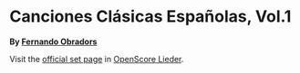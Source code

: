 # Canciones Clásicas Españolas, Vol.1

__By [Fernando Obradors](..)__

Visit the [official set page] in [OpenScore Lieder].

[official set page]: https://musescore.com/openscore-lieder-corpus/sets/13809637
[OpenScore Lieder]: https://musescore.com/openscore-lieder-corpus
